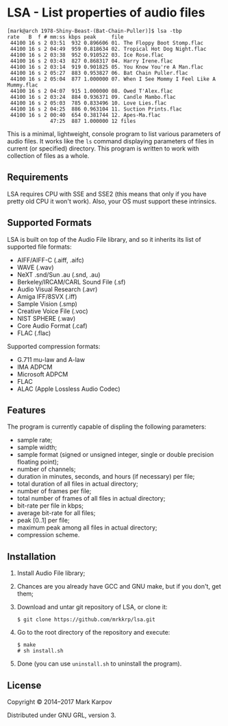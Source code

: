 # LSA - List properties of audio files

```
[mark@arch 1978-Shiny-Beast-(Bat-Chain-Puller)]$ lsa -tbp
rate   B  f # mm:ss kbps peak     file
 44100 16 s 2 03:51  932 0.896606 01. The Floppy Boot Stomp.flac
 44100 16 s 2 04:49  959 0.818634 02. Tropical Hot Dog Night.flac
 44100 16 s 2 03:38  952 0.910522 03. Ice Rose.flac
 44100 16 s 2 03:43  827 0.868317 04. Harry Irene.flac
 44100 16 s 2 03:14  919 0.901825 05. You Know You're A Man.flac
 44100 16 s 2 05:27  883 0.953827 06. Bat Chain Puller.flac
 44100 16 s 2 05:04  877 1.000000 07. When I See Mommy I Feel Like A Mummy.flac
 44100 16 s 2 04:07  915 1.000000 08. Owed T'Alex.flac
 44100 16 s 2 03:24  884 0.936371 09. Candle Mambo.flac
 44100 16 s 2 05:03  785 0.833496 10. Love Lies.flac
 44100 16 s 2 04:25  886 0.963104 11. Suction Prints.flac
 44100 16 s 2 00:40  654 0.381744 12. Apes-Ma.flac
              47:25  887 1.000000 12 files
```

This is a minimal, lightweight, console program to list various parameters
of audio files. It works like the `ls` command displaying parameters of
files in current (or specified) directory. This program is written to work
with collection of files as a whole.

## Requirements

LSA requires CPU with SSE and SSE2 (this means that only if you have pretty
old CPU it won't work). Also, your OS must support these intrinsics.

## Supported Formats

LSA is built on top of the Audio File library, and so it inherits its list
of supported file formats:

* AIFF/AIFF-C (.aiff, .aifc)
* WAVE (.wav)
* NeXT .snd/Sun .au (.snd, .au)
* Berkeley/IRCAM/CARL Sound File (.sf)
* Audio Visual Research (.avr)
* Amiga IFF/8SVX (.iff)
* Sample Vision (.smp)
* Creative Voice File (.voc)
* NIST SPHERE (.wav)
* Core Audio Format (.caf)
* FLAC (.flac)

Supported compression formats:

* G.711 mu-law and A-law
* IMA ADPCM
* Microsoft ADPCM
* FLAC
* ALAC (Apple Lossless Audio Codec)

## Features

The program is currently capable of displing the following parameters:

* sample rate;
* sample width;
* sample format (signed or unsigned integer, single or double precision
  floating point);
* number of channels;
* duration in minutes, seconds, and hours (if necessary) per file;
* total duration of all files in actual directory;
* number of frames per file;
* total number of frames of all files in actual directory;
* bit-rate per file in kbps;
* average bit-rate for all files;
* peak [0..1] per file;
* maximum peak among all files in actual directory;
* compression scheme.

## Installation

1. Install Audio File library;

2. Chances are you already have GCC and GNU make, but if you don't, get them;

3. Download and untar git repository of LSA, or clone it:

   ```
   $ git clone https://github.com/mrkkrp/lsa.git
   ```

4. Go to the root directory of the repository and execute:

   ```
   $ make
   # sh install.sh
   ```

5. Done (you can use `uninstall.sh` to uninstall the program).

## License

Copyright © 2014–2017 Mark Karpov

Distributed under GNU GRL, version 3.
